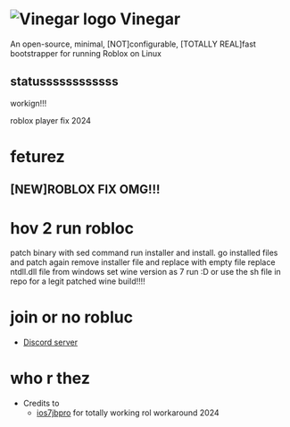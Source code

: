 # <img src="splash/vinegar.png" alt="Vinegar logo"> Vinegar

An open-source, minimal, [NOT]configurable, [TOTALLY REAL]fast bootstrapper for running Roblox on Linux

## statussssssssssss
workign!!!

roblox player fix 2024

# feturez
## [NEW]ROBLOX FIX OMG!!!

# hov 2 run robloc
patch binary with sed command
run installer and install.
go installed files and patch again
remove installer file and replace with empty file
replace ntdll.dll file from windows
set wine version as 7
run :D
or use the sh file in repo for a legit patched wine build!!!!

# join or no robluc
+ [Discord server](https://discord.gg/dzdzZ6Pps2)

# who r thez
+ Credits to
  + [ios7jbpro](https://github.com/ios7jbpro) for totally working rol workaround 2024
